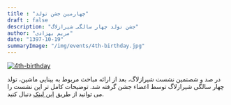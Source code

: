 ```yaml
---
title : "چهارمین جشن تولد"
draft : false
description: "جشن تولد چهار سالگی شیرازلاگ"
author: "مریم بهزادی"
date: "1397-10-19"
summaryImage: "/img/events/4th-birthday.jpg"
---
```


[![4th-birthday](../../img/events/4th-birthday.jpg)](../../img/events/4th-birthday.jpg)

در صد و شصتمین نشست شیرازلاگ، بعد از ارائه مباحث مربوط به بینایی ماشین، تولد چهار سالگی شیرازلاگ توسط اعضاء جشن گرفته شد. توضیحات کامل تر این نشست را می توانید از طریق [این لینک](../../sessions/session160) دنبال کنید.